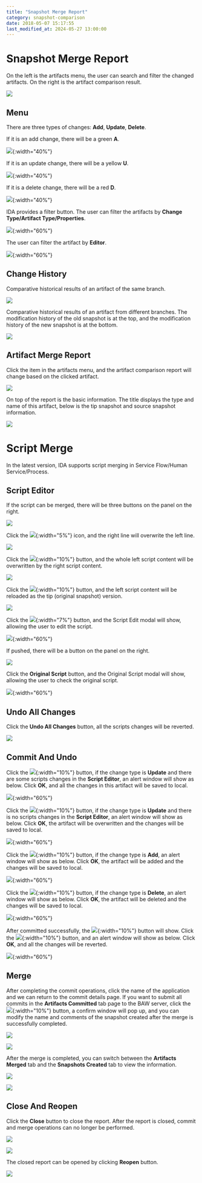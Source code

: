 ```yaml
---
title: "Snapshot Merge Report"
category: snapshot-comparison
date: 2018-05-07 15:17:55
last_modified_at: 2024-05-27 13:00:00
---
```


# Snapshot Merge Report

On the left is the artifacts menu, the user can search and filter the changed artifacts. On the right is the artifact comparison result.

![][merge-report-overview]

## Menu

There are three types of changes: **Add**, **Update**, **Delete**.

If it is an add change, there will be a green **A**.

![][merge-report-menu-add]{:width="40%"}

If it is an update change, there will be a yellow **U**.

![][merge-report-menu-update]{:width="40%"}

If it is a delete change, there will be a red **D**.

![][merge-report-menu-delete]{:width="40%"}

IDA provides a filter button. The user can filter the artifacts by **Change Type/Artifact Type/Properties**.

![][merge-report-menu-filter]{:width="60%"}

The user can filter the artifact by **Editor**.

![][merge-report-menu-filter-user]{:width="60%"}

## Change History

Comparative historical results of an artifact of the same branch.

![][change-history-same-branch]

Comparative historical results of an artifact from different branches. The modification history of the old snapshot is at the top, and the modification history of the new snapshot is at the bottom.

![][change-history-different-branches]

## Artifact Merge Report

Click the item in the artifacts menu, and the artifact comparison report will change based on the clicked artifact.

![][merge-report-artifact-report]

On top of the report is the basic information. The title displays the type and name of this artifact, below is the tip snapshot and source snapshot information.

![][merge-report-artifact-report-top]

# Script Merge

In the latest version, IDA supports script merging in Service Flow/Human Service/Process.

## Script Editor

If the script can be merged, there will be three buttons on the panel on the right.

![][merge-report-script-all-buttons]

Click the ![][merge-report-script-left-arrow]{:width="5%"} icon, and the right line will overwrite the left line.

![][merge-report-script-left-arrow-click]

Click the ![][merge-report-script-overwrite]{:width="10%"} button, and the whole left script content will be overwritten by the right script content.

![][merge-report-script-overwrite-click]

Click the ![][merge-report-script-reload]{:width="10%"} button, and the left script content will be reloaded as the tip (original snapshot) version.

![][merge-report-script-reload-click]

Click the ![][merge-report-script-edit]{:width="7%"} button, and the Script Edit modal will show, allowing the user to edit the script.

![][merge-report-script-edit-click]{:width="60%"}

If pushed, there will be a button on the panel on the right.

![][merge-report-script-pushed-buttons]

Click the **Original Script** button, and the Original Script modal will show, allowing the user to check the original script.

![][merge-report-script-original-click]{:width="60%"}


## Undo All Changes

Click the **Undo All Changes** button, all the scripts changes will be reverted.

![][merge-report-script-undo-all-button]

## Commit And Undo

Click the ![][merge-report-artifact-report-commit]{:width="10%"} button, if the change type is **Update** and there are some scripts changes in the **Script Editor**, an alert window will show as below. Click **OK**, and all the changes in this artifact will be saved to local.

![][merge-report-artifact-report-push-alert]{:width="60%"}

Click the ![][merge-report-artifact-report-commit]{:width="10%"} button, if the change type is **Update** and there is no scripts changes in the **Script Editor**, an alert window will show as below. Click **OK**, the artifact will be overwritten and the changes will be saved to local.

![][merge-report-artifact-report-push-overwrite-alert]{:width="60%"}

Click the ![][merge-report-artifact-report-commit]{:width="10%"} button, if the change type is **Add**, an alert window will show as below. Click **OK**, the artifact will be added and the changes will be saved to local.

![][merge-report-artifact-report-push-add-alert]{:width="60%"}

Click the ![][merge-report-artifact-report-commit]{:width="10%"} button, if the change type is **Delete**, an alert window will show as below. Click **OK**, the artifact will be deleted and the changes will be saved to local.

![][merge-report-artifact-report-push-delete-alert]{:width="60%"}

After committed successfully, the ![][merge-report-artifact-report-undo]{:width="10%"} button will show. Click the ![][merge-report-artifact-report-undo]{:width="10%"} button, and an alert window will show as below. Click **OK**, and all the changes will be reverted.

![][merge-report-artifact-report-revert-alert]{:width="60%"}


## Merge

After completing the commit operations, click the name of the application and we can return to the commit details page. If you want to submit all commits in the **Artifacts Committed** tab page to the BAW server, click the ![][merge-report-artifact-report-merge]{:width="10%"} button, a confirm window will pop up, and you can modify the name and comments of the snapshot created after the merge is successfully completed.

![][merge-report-artifact-report-merge-details]

![][merge-report-artifact-report-merge-comments]

After the merge is completed, you can switch between the **Artifacts Merged** tab and the **Snapshots Created** tab to view the information.

![][merge-report-artifact-report-merge-details-merged]

![][merge-report-artifact-report-merge-details-history]


## Close And Reopen

Click the **Close** button to close the report. After the report is closed, commit and merge operations can no longer be performed.

![][merge-report-artifact-report-close]

![][merge-report-artifact-report-close-warning]

The closed report can be opened by clicking **Reopen** button.

![][merge-report-artifact-report-reopen]
    
    

[merge-report-overview]: ../images/snapshot-comparison/merge-report-overview.png
[merge-report-menu-add]: ../images/snapshot-comparison/merge-report-menu-add.png
[merge-report-menu-update]: ../images/snapshot-comparison/merge-report-menu-update.png
[merge-report-menu-delete]: ../images/snapshot-comparison/merge-report-menu-delete.png
[merge-report-menu-filter]: ../images/snapshot-comparison/merge-report-menu-filter.png
[merge-report-menu-filter-user]: ../images/snapshot-comparison/merge-report-menu-filter-user.png
[merge-report-artifact-report]: ../images/snapshot-comparison/merge-report-artifact-report.png
[merge-report-artifact-report-top]: ../images/snapshot-comparison/merge-report-artifact-report-top.png
[merge-report-artifact-report-commit]: ../images/snapshot-comparison/merge-report-artifact-report-commit.png
[merge-report-artifact-report-undo]: ../images/snapshot-comparison/merge-report-artifact-report-undo.png
[merge-report-artifact-report-push-alert]: ../images/snapshot-comparison/merge-report-artifact-report-push-alert.png
[merge-report-artifact-report-push-overwrite-alert]: ../images/snapshot-comparison/merge-report-artifact-report-push-overwrite-alert.png
[merge-report-artifact-report-revert-alert]: ../images/snapshot-comparison/merge-report-artifact-report-revert-alert.png
[merge-report-artifact-report-push-add-alert]: ../images/snapshot-comparison/merge-report-artifact-report-push-add-alert.png
[merge-report-artifact-report-push-delete-alert]: ../images/snapshot-comparison/merge-report-artifact-report-push-delete-alert.png
[merge-report-script-all-buttons]: ../images/snapshot-comparison/merge-report-script-all-buttons.png
[merge-report-script-left-arrow]: ../images/snapshot-comparison/merge-report-script-left-arrow.png
[merge-report-script-overwrite]: ../images/snapshot-comparison/merge-report-script-overwrite.png
[merge-report-script-reload]: ../images/snapshot-comparison/merge-report-script-reload.png
[merge-report-script-edit]: ../images/snapshot-comparison/merge-report-script-edit.png
[merge-report-script-left-arrow-click]: ../images/snapshot-comparison/merge-report-script-left-arrow-click.png
[merge-report-script-overwrite-click]: ../images/snapshot-comparison/merge-report-script-overwrite-click.png
[merge-report-script-reload-click]: ../images/snapshot-comparison/merge-report-script-reload-click.png
[merge-report-script-edit-click]: ../images/snapshot-comparison/merge-report-script-edit-click.png
[merge-report-script-original-click]: ../images/snapshot-comparison/merge-report-script-original-click.png
[merge-report-script-pushed-buttons]: ../images/snapshot-comparison/merge-report-script-pushed-buttons.png
[change-history-same-branch]: ../images/snapshot-comparison/change-history-same-branch.png
[change-history-different-branches]: ../images/snapshot-comparison/change-history-different-branches.png
[merge-report-script-undo-all-button]: ../images/snapshot-comparison/merge-report-script-undo-all-button.png
[merge-report-artifact-report-merge]: ../images/snapshot-comparison/merge-report-artifact-report-merge.png
[merge-report-artifact-report-close]: ../images/snapshot-comparison/merge-report-artifact-report-close.png
[merge-report-artifact-report-close-warning]: ../images/snapshot-comparison/merge-report-artifact-report-close-warning.png
[merge-report-artifact-report-reopen]: ../images/snapshot-comparison/merge-report-artifact-report-reopen.png
[merge-report-artifact-report-merge-comments]: ../images/snapshot-comparison/merge-report-artifact-report-merge-comments.png
[merge-report-artifact-report-merge-details]: ../images/snapshot-comparison/merge-report-artifact-report-merge-details.png
[merge-report-artifact-report-merge-details-merged]: ../images/snapshot-comparison/merge-report-artifact-report-merge-details-merged.png
[merge-report-artifact-report-merge-details-history]: ../images/snapshot-comparison/merge-report-artifact-report-merge-details-history.png